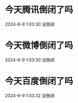 # 今天腾讯倒闭了吗

2024-6-9 1:03:30 没倒闭

# 今天微博倒闭了吗

2024-6-9 1:03:30 没倒闭

# 今天百度倒闭了吗

2024-6-9 1:03:32 没倒闭


